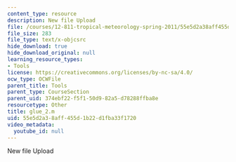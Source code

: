 ```yaml
---
content_type: resource
description: New file Upload
file: /courses/12-811-tropical-meteorology-spring-2011/55e5d2a38aff455d1b22d1fba33f1720_glue_2.m
file_size: 283
file_type: text/x-objcsrc
hide_download: true
hide_download_original: null
learning_resource_types:
- Tools
license: https://creativecommons.org/licenses/by-nc-sa/4.0/
ocw_type: OCWFile
parent_title: Tools
parent_type: CourseSection
parent_uid: 374ebf22-f5f1-50d9-82a5-d78288ffba8e
resourcetype: Other
title: glue_2.m
uid: 55e5d2a3-8aff-455d-1b22-d1fba33f1720
video_metadata:
  youtube_id: null
---
```

New file Upload
